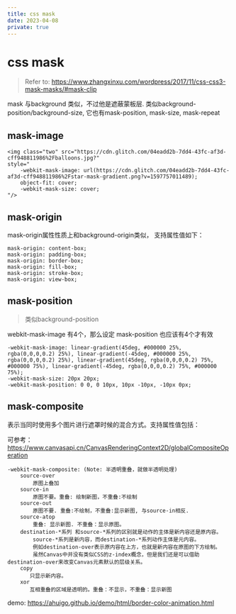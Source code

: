 ```yaml
---
title: css mask
date: 2023-04-08
private: true
---
```

# css mask
> Refer to: https://www.zhangxinxu.com/wordpress/2017/11/css-css3-mask-masks/#mask-clip

mask 与background 类似，不过他是遮蔽蒙板层. 类似background-position/background-size, 它也有mask-position, mask-size, mask-repeat

## mask-image
    <img class="two" src="https://cdn.glitch.com/04eadd2b-7dd4-43fc-af3d-cff948811986%2Fballoons.jpg?" 
    style="
        -webkit-mask-image: url(https://cdn.glitch.com/04eadd2b-7dd4-43fc-af3d-cff948811986%2Fstar-mask-gradient.png?v=1597757011489);
        object-fit: cover;
        -webkit-mask-size: cover;
    "/>

## mask-origin
mask-origin属性性质上和background-origin类似， 支持属性值如下：

    mask-origin: content-box;
    mask-origin: padding-box;
    mask-origin: border-box;
    mask-origin: fill-box;
    mask-origin: stroke-box;
    mask-origin: view-box;
## mask-position
> 类似background-position

webkit-mask-image 有4个，那么设定 mask-position 也应该有4个才有效

    -webkit-mask-image: linear-gradient(45deg, #000000 25%, rgba(0,0,0,0.2) 25%), linear-gradient(-45deg, #000000 25%, rgba(0,0,0,0.2) 25%), linear-gradient(45deg, rgba(0,0,0,0.2) 75%, #000000 75%), linear-gradient(-45deg, rgba(0,0,0,0.2) 75%, #000000 75%);
    -webkit-mask-size: 20px 20px;
    -webkit-mask-position: 0 0, 0 10px, 10px -10px, -10px 0px;

## mask-composite
表示当同时使用多个图片进行遮罩时候的混合方式。支持属性值包括：

可参考：https://www.canvasapi.cn/CanvasRenderingContext2D/globalCompositeOperation

    -webkit-mask-composite: (Note: 半透明重叠，就做半透明处理)
        source-over
            原图上叠加
        source-in
            原图不要。重叠: 绘制新图，不重叠:不绘制
        source-out
            原图不要. 重叠:不绘制，不重叠:显示新图, 与source-in相反.
        source-atop
            重叠: 显示新图. 不重叠：显示原图。
        destination-*系列 和source-*系列的区别就是动作的主体是新内容还是原内容。
            source-*系列是新内容，而destination-*系列动作主体是元内容。
            例如destination-over表示原内容在上方，也就是新内容在原图的下方绘制。
            虽然Canvas中并没有类似CSS的z-index概念，但是我们还是可以借助destination-over来改变Canvas元素默认的层级关系。
        copy
           只显示新内容。
        xor
           互相重叠的区域是透明的。重叠：不显示，不重叠：显示新图

demo: https://ahuigo.github.io/demo/html/border-color-animation.html